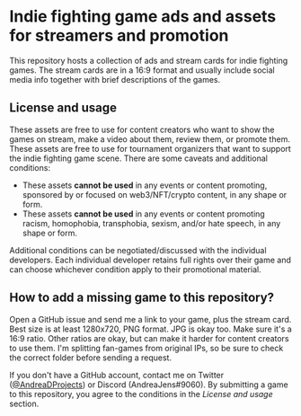 # Indie fighting game ads and assets for streamers and promotion

This repository hosts a collection of ads and stream cards for indie fighting games. The stream cards are in a 16:9 format and usually include social media info together with brief descriptions of the games.

## License and usage

These assets are free to use for content creators who want to show the games on stream, make a video about them, review them, or promote them. These assets are free to use for tournament organizers that want to support the indie fighting game scene. There are some caveats and additional conditions:
- These assets **cannot be used** in any events or content promoting, sponsored by or focused on web3/NFT/crypto content, in any shape or form.
- These assets **cannot be used** in any events or content promoting racism, homophobia, transphobia, sexism, and/or hate speech, in any shape or form.

Additional conditions can be negotiated/discussed with the individual developers. Each individual developer retains full rights over their game and can choose whichever condition apply to their promotional material.

## How to add a missing game to this repository?

Open a GitHub issue and send me a link to your game, plus the stream card. Best size is at least 1280x720, PNG format. JPG is okay too. Make sure it's a 16:9 ratio. Other ratios are okay, but can make it harder for content creators to use them. I'm splitting fan-games from original IPs, so be sure to check the correct folder before sending a request.

If you don't have a GitHub account, contact me on Twitter ([@AndreaDProjects](https://twitter.com/AndreaDProjects)) or Discord (AndreaJens#9060).
By submitting a game to this repository, you agree to the conditions in the *License and usage* section.
